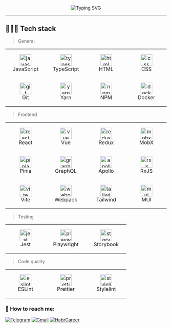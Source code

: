 <p align="center">
  <img src="https://readme-typing-svg.herokuapp.com?font=Fira+Code&pause=1000&color=14F73B&width=325&height=30&lines=Hi!+I%60m+Frontend+Developer" alt="Typing SVG" />
</p>

---
<h2 align="left" id="shahzod418-stack">🧑🏻‍💻 Tech stack</h2>

> General

<table width='100%'>
  <tr>
    <td align="center" width="110" height="90">
      <a href="#shahzod418-stack">
        <img src="https://cdn.jsdelivr.net/gh/devicons/devicon/icons/javascript/javascript-original.svg" width="36" height="36" alt="javascript" />
      </a>
      <br>JavaScript
    </td>
    <td align="center" width="110" height="90">
      <a href="#shahzod418-stack">
        <img src="https://cdn.jsdelivr.net/gh/devicons/devicon/icons/typescript/typescript-original.svg" width="36" height="36" alt="typescript" />
      </a>
      <br>TypeScript
    </td>
    <td align="center" width="110" height="90">
      <a href="#shahzod418-stack">
        <img src="https://cdn.jsdelivr.net/gh/devicons/devicon/icons/html5/html5-original.svg" width="36" height="36" alt="html" />
      </a>
      <br>HTML
    </td>
    <td align="center" width="110" height="90"> 
      <a href="#shahzod418-stack" >
        <img src="https://cdn.jsdelivr.net/gh/devicons/devicon/icons/css3/css3-original.svg" width="36" height="36" alt="css" />
      </a>
      <br>CSS
    </td>
  </tr>
  <tr>
    <td align="center" width="110" height="90">
      <a href="#shahzod418-stack">
        <img src="https://cdn.jsdelivr.net/gh/devicons/devicon/icons/git/git-original.svg" width="36" height="36" alt="git" />
      </a>
      <br>Git
    </td>
    <td align="center" width="110" height="90"> 
      <a href="#shahzod418-stack">
        <img src="https://cdn.jsdelivr.net/gh/devicons/devicon/icons/yarn/yarn-original.svg" width="36" height="36" alt="yarn" />
      </a>
      <br>Yarn
    </td>
    <td align="center" width="110" height="90"> 
      <a href="#shahzod418-stack">
        <img src="https://cdn.jsdelivr.net/gh/devicons/devicon/icons/npm/npm-original-wordmark.svg" width="36" height="36" alt="npm" />
      </a>
      <br>NPM
    </td>
    <td align="center" width="110" height="90"> 
      <a href="#shahzod418-stack" >
        <img src="https://cdn.jsdelivr.net/gh/devicons/devicon/icons/docker/docker-original.svg" width="36" height="36" alt="docker" />
      </a>
      <br>Docker
    </td>
  </tr>
</table>

> Frontend

<table width='100%'>
  <tr>
    <td align="center" width="110" height="90">
      <a href="#shahzod418-stack">
        <img src="https://cdn.jsdelivr.net/gh/devicons/devicon/icons/react/react-original.svg" width="36" height="36" alt="react" />
      </a>
      <br>React
    </td>
    <td align="center" width="110" height="90">
      <a href="#shahzod418-stack">
        <img src="https://cdn.jsdelivr.net/gh/devicons/devicon/icons/vuejs/vuejs-original.svg" width="36" height="36" alt="vue" />
      </a>
      <br>Vue
    </td>
    <td align="center" width="110" height="90">
      <a href="#shahzod418-stack">
        <img src="https://cdn.jsdelivr.net/gh/devicons/devicon/icons/redux/redux-original.svg" width="36" height="36" alt="redux" />
      </a>
      <br>Redux
    </td>
    <td align="center" width="110" height="90">
      <a href="#shahzod418-stack">
        <img src="https://cdn.worldvectorlogo.com/logos/mobx.svg" width="36" height="36" alt="mobx" />
      </a>
      <br>MobX
    </td>
  </tr>
  <tr>
    <td align="center" width="110" height="90">
      <a href="#shahzod418-stack">
        <img src="https://pinia.vuejs.org/logo.svg" width="36" height="36" alt="pinia" />
      </a>
      <br>Pinia
    </td>
    <td align="center" width="110" height="90">
      <a href="#shahzod418-stack">
        <img src="https://cdn.jsdelivr.net/gh/devicons/devicon/icons/graphql/graphql-plain.svg" width="36" height="36" alt="graphql" />
      </a>
      <br>GraphQL
    </td>
    <td align="center" width="110" height="90">
      <a href="#shahzod418-stack">
        <img src="https://cdn.worldvectorlogo.com/logos/apollo-graphql-compact.svg" width="36" height="36" alt="apollo" />
      </a>
      <br>Apollo
    </td>
    <td align="center" width="110" height="90">
      <a href="#shahzod418-stack">
        <img src="https://cdn.worldvectorlogo.com/logos/rxjs-1.svg" width="36" height="36" alt="rxjs" />
      </a>
      <br>RxJS
    </td>
  </tr>
  <tr>
    <td align="center" width="110" height="90">
      <a href="#shahzod418-stack">
        <img src="https://cdn.worldvectorlogo.com/logos/vitejs.svg" width="36" height="36" alt="vite" />
      </a>
      <br>Vite
    </td>
    <td align="center" width="110" height="90">
      <a href="#shahzod418-stack">
        <img src="https://cdn.jsdelivr.net/gh/devicons/devicon/icons/webpack/webpack-original.svg" width="36" height="36" alt="webpack" />
      </a>
      <br>Webpack
    </td>
    <td align="center" width="110" height="90">
      <a href="#shahzod418-stack">
        <img src="https://cdn.jsdelivr.net/gh/devicons/devicon/icons/tailwindcss/tailwindcss-plain.svg" width="36" height="36" alt="tailwindcss" />
      </a>
      <br>Tailwind
    </td>
    <td align="center" width="110" height="90">
      <a href="#shahzod418-stack">
        <img src="https://cdn.jsdelivr.net/gh/devicons/devicon/icons/materialui/materialui-original.svg" width="36" height="36" alt="mui" />
      </a>
      <br>MUI
    </td>
  </tr>
</table>

> Testing

<table width='100%'>
  <tr>
     <td align="center" width="110" height="90"> 
      <a href="#shahzod418-stack">
        <img src="https://cdn.jsdelivr.net/gh/devicons/devicon/icons/jest/jest-plain.svg" width="36" height="36" alt="jest" />
      </a>
      <br>Jest
    </td>
    <td align="center" width="110" height="90"> 
      <a href="#shahzod418-stack">
        <img src="https://playwright.dev/img/playwright-logo.svg" width="36" height="36" alt="playwright" />
      </a>
      <br>Playwright
    </td>
    <td align="center" width="110" height="90"> 
      <a href="#shahzod418-stack">
        <img src="https://cdn.jsdelivr.net/gh/devicons/devicon/icons/storybook/storybook-original.svg" width="36" height="36" alt="storybook" />
      </a>
      <br>Storybook
    </td>
  </tr> 
</table>

> Code quality

<table width='100%'>
  <tr>
    <td align="center" width="110" height="90">
      <a href="#shahzod418-stack">
        <img src="https://cdn.jsdelivr.net/gh/devicons/devicon/icons/eslint/eslint-original.svg" width="36" height="36" alt="eslint" />
      </a>
      <br>ESLint
    </td>
    <td align="center" width="110" height="90">
      <a href="#shahzod418-stack">
        <img src="https://cdn.worldvectorlogo.com/logos/prettier-1.svg" width="36" height="36" alt="prettier" />
      </a>
      <br>Prettier
    </td>
    <td align="center" width="110" height="90">
      <a href="#shahzod418-stack">
        <img src="https://cdn.worldvectorlogo.com/logos/stylelint.svg" width="36" height="36" alt="stylelint" />
      </a>
      <br>Stylelint
    </td>
  </tr>
</table>

### 🤝 How to reach me:

[<img alt="Telegram" src="https://img.shields.io/badge/Telegram-2CA5E0?style=for-the-badge&logo=telegram&logoColor=white" />](https://t.me/shahzod418)
<a href="mailto:shahzod@davlatov.space"><img alt="Gmail" src="https://img.shields.io/badge/Gmail-D14836?style=for-the-badge&logo=gmail&logoColor=white" /></a>
[<img alt="HabrCareer" src="https://img.shields.io/badge/Habr_Career-65A3BE?style=for-the-badge&logo=Habr&logoColor=white" />](https://career.habr.com/shahzod_davlatov)
